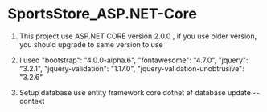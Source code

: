 # SportsStore_ASP.NET-Core




1. This project use ASP.NET CORE version 2.0.0 , if you use older version, you should upgrade to same version to use
2. I used 
    "bootstrap": "4.0.0-alpha.6",
    "fontawesome": "4.7.0",
    "jquery": "3.2.1",
    "jquery-validation": "1.17.0",
    "jquery-validation-unobtrusive": "3.2.6"


3. Setup database use entity framework core
dotnet ef database update --context <What database you need to update>
